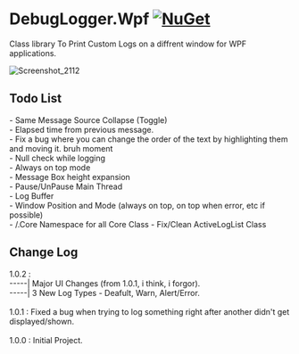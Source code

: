 # DebugLogger.Wpf [![NuGet](https://img.shields.io/nuget/v/DebugLogger.Wpf.svg)](https://www.nuget.org/packages/DebugLogger.Wpf/)
Class library To Print Custom Logs on a diffrent window for WPF applications.

![Screenshot_2112](https://user-images.githubusercontent.com/32438218/161568082-2d879ca1-c3d0-4b32-ad81-5486dbdc675b.png)

<h2>Todo List</h2>
- Same Message Source Collapse (Toggle) </br>
- Elapsed time from previous message. </br>
- Fix a bug where you can change the order of the text by highlighting them and moving it. bruh moment </br>
- Null check while logging </br>
- Always on top mode </br>
- Message Box height expansion </br>
- Pause/UnPause Main Thread </br>
- Log Buffer </br>
- Window Position and Mode (always on top, on top when error, etc if possible) </br>
- /.Core Namespace for all Core Class
- Fix/Clean ActiveLogList Class

<h2>Change Log</h2>
1.0.2 :
</br>
-----| Major UI Changes (from 1.0.1, i think, i forgor).
</br>
-----| 3 New Log Types - Deafult, Warn, Alert/Error.
</br></br>                
1.0.1 : Fixed a bug when trying to log something right after another didn't get displayed/shown. 
</br></br>
1.0.0 : Initial Project.
